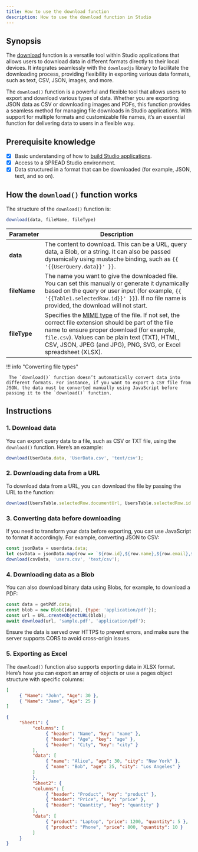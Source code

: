 ```yaml
---
title: How to use the download function
description: How to use the download function in Studio
---
```


<!--
README

For guidance on how to write documenation, see https://dev.stage.spread.ai/docs/contributor/guide.html. Contact Documentation when this document is ready for review.
-->

## Synopsis

The [download](/reference/framework/global-functions.md#download) function is a versatile tool within Studio applications that allows users to download data in different formats directly to their local devices. It integrates seamlessly with the `downloadjs` library to facilitate the downloading process, providing flexibility in exporting various data formats, such as text, CSV, JSON, images, and more.

The `download()` function is a powerful and flexible tool that allows users to export and download various types of data. Whether you are exporting JSON data as CSV or downloading images and PDFs, this function provides a seamless method for managing file downloads in Studio applications. With support for multiple formats and customizable file names, it’s an essential function for delivering data to users in a flexible way.

## Prerequisite knowledge

- [x] Basic understanding of how to [build Studio applications](../creating-studio-applications.md).
- [x] Access to a SPREAD Studio environment.
- [x] Data structured in a format that can be downloaded (for example, JSON, text, and so on).

## How the `download()` function works

The structure of the `download()` function is:

```javascript
download(data, fileName, fileType)
```

| Parameter | Description |
| --- | --- |
| **data** | The content to download. This can be a URL, query data, a Blob, or a string. It can also be passed dynamically using mustache binding, such as `{{ '{{UserQuery.data}}' }}`. |
| **fileName** | The name you want to give the downloaded file. You can set this manually or generate it dynamically based on the query or user input (for example, `{{ '{{Table1.selectedRow.id}}' }}`). If no file name is provided, the download will not start.|
| **fileType** | Specifies the [MIME type](https://developer.mozilla.org/en-US/docs/Web/HTTP/Basics_of_HTTP/MIME_types/Common_types) of the file. If not set, the correct file extension should be part of the file name to ensure proper download (for example, `file.csv`). Values can be plain text (TXT), HTML, CSV, JSON, JPEG (and JPG), PNG, SVG, or Excel spreadsheet (XLSX). |

!!! info "Converting file types"

     The `download()` function doesn’t automatically convert data into different formats. For instance, if you want to export a CSV file from JSON, the data must be converted manually using JavaScript before passing it to the `download()` function.

## Instructions

### 1. Download data

You can export query data to a file, such as CSV or TXT file, using the `download()` function. Here’s an example:

   ```javascript
   download(UserData.data, 'UserData.csv', 'text/csv');
   ```

### 2. Downloading data from a URL

To download data from a URL, you can download the file by passing the URL to the function:

   ```javascript
   download(UsersTable.selectedRow.documentUrl, UsersTable.selectedRow.id + '.pdf');
   ```

### 3. Converting data before downloading

If you need to transform your data before exporting, you can use JavaScript to format it accordingly. For example, converting JSON to CSV:

   ```javascript
   const jsonData = userdata.data;
   let csvData = jsonData.map(row => `${row.id},${row.name},${row.email},${row.country}`).join('\n');
   download(csvData, 'users.csv', 'text/csv');
   ```

### 4. Downloading data as a Blob

You can also download binary data using Blobs, for example, to download a PDF:

   ```javascript
   const data = getPdf.data;
   const blob = new Blob([data], {type: 'application/pdf'});
   const url = URL.createObjectURL(blob);
   await download(url, 'sample.pdf', 'application/pdf');
   ```

Ensure the data is served over HTTPS to prevent errors, and make sure the server supports CORS to avoid cross-origin issues.

### 5. Exporting as Excel

The `download()` function also supports exporting data in XLSX format. Here’s how you can export an array of objects or use a pages object structure with specific columns:

```json title="Array of objects"
[
     { "Name": "John", "Age": 30 },
     { "Name": "Jane", "Age": 25 }
]
```

```json title="Pages object with defined column names"
{
     "Sheet1": {
          "columns": [
               { "header": "Name", "key": "name" },
               { "header": "Age", "key": "age" },
               { "header": "City", "key": "city" }
          ],
          "data": [
               { "name": "Alice", "age": 30, "city": "New York" },
               { "name": "Bob", "age": 25, "city": "Los Angeles" }
          ]
          },
          "Sheet2": {
          "columns": [
               { "header": "Product", "key": "product" },
               { "header": "Price", "key": "price" },
               { "header": "Quantity", "key": "quantity" }
          ],
          "data": [
               { "product": "Laptop", "price": 1200, "quantity": 5 },
               { "product": "Phone", "price": 800, "quantity": 10 }
          ]
     }
}
```
